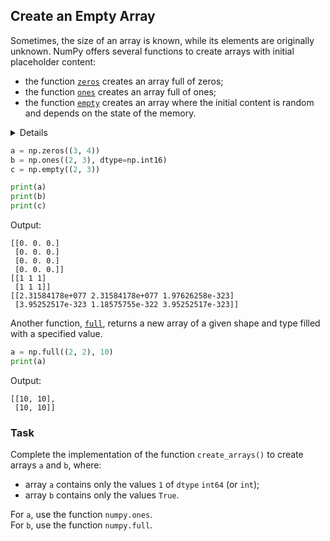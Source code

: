 ## Create an Empty Array

Sometimes, the size of an array is known, while its elements are originally unknown. 
NumPy offers several functions to create arrays with initial placeholder content:

- the function [`zeros`](https://numpy.org/doc/stable/reference/generated/numpy.zeros.html?highlight=zeros#numpy.zeros) creates an array full of zeros;
- the function [`ones`](https://numpy.org/doc/stable/reference/generated/numpy.ones.html?highlight=ones#numpy.ones) creates an array full of ones;
- the function [`empty`](https://numpy.org/doc/stable/reference/generated/numpy.empty.html#numpy.empty) creates an array where the initial content is random and 
depends on the state of the memory.


<details>

By default, the `dtype` of an array created in such a way is [`float64`](https://numpy.org/doc/stable/reference/arrays.scalars.html?highlight=float64#numpy.float64), 
but it can be specified otherwise with the keyword argument `dtype`.
</details>

```python
a = np.zeros((3, 4))
b = np.ones((2, 3), dtype=np.int16)
c = np.empty((2, 3))

print(a)
print(b)
print(c)
```
Output:
```text
[[0. 0. 0.]
 [0. 0. 0.]
 [0. 0. 0.]
 [0. 0. 0.]]
[[1 1 1]
 [1 1 1]]
[[2.31584178e+077 2.31584178e+077 1.97626258e-323]
 [3.95252517e-323 1.18575755e-322 3.95252517e-323]]
```

Another function, [`full`](https://numpy.org/doc/stable/reference/generated/numpy.full.html#numpy.full), 
returns a new array of a given shape and type filled with a specified value.

```python
a = np.full((2, 2), 10)
print(a)
```
Output:
```text
[[10, 10],
 [10, 10]]
```

### Task
Complete the implementation of the function `create_arrays()` to create arrays `a` and `b`, where:
- array `a` contains only the values `1` of `dtype` `int64` (or `int`);
- array `b` contains only the values `True`.

<div class="hint">For <code>a</code>, use the function <code>numpy.ones</code>.</div>
<div class="hint">For <code>b</code>, use the function <code>numpy.full</code>.</div>